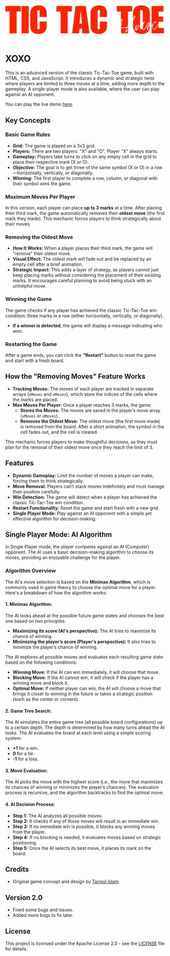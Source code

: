 ![Advanced Tic Tac Toe](img/xoxo.png)


# XOXO

This is an advanced version of the classic Tic-Tac-Toe game, built with HTML, CSS, and JavaScript. It introduces a dynamic and strategic twist where players are limited to three moves at a time, adding more depth to the gameplay. A single-player mode is also available, where the user can play against an AI opponent.

You can play the live demo [here](https://tariqulislamrahat.github.io/xoxo).

## Key Concepts

### Basic Game Rules

- **Grid:** The game is played on a 3x3 grid.
- **Players:** There are two players: "X" and "O". Player "X" always starts.
- **Gameplay:** Players take turns to click on any empty cell in the grid to place their respective mark (X or O).
- **Objective:** The goal is to get three of the same symbol (X or O) in a row—horizontally, vertically, or diagonally.
- **Winning:** The first player to complete a row, column, or diagonal with their symbol wins the game.

### Maximum Moves Per Player

In this version, each player can place **up to 3 marks** at a time. After placing their third mark, the game automatically removes their **oldest move** (the first mark they made). This mechanic forces players to think strategically about their moves.

### Removing the Oldest Move

- **How It Works:** When a player places their third mark, the game will "remove" their oldest move. 
- **Visual Effect:** The oldest mark will fade out and be replaced by an empty cell after a brief animation.
- **Strategic Impact:** This adds a layer of strategy, as players cannot just keep placing marks without considering the placement of their existing marks. It encourages careful planning to avoid being stuck with an unhelpful move.

### Winning the Game

The game checks if any player has achieved the classic Tic-Tac-Toe win condition: three marks in a row (either horizontally, vertically, or diagonally). 
- **If a winner is detected**, the game will display a message indicating who won.

### Restarting the Game

After a game ends, you can click the **"Restart"** button to reset the game and start with a fresh board.

## How the "Removing Moves" Feature Works

- **Tracking Moves:** The moves of each player are tracked in separate arrays (`xMoves` and `oMoves`), which store the indices of the cells where the marks are placed.
- **Max Moves Per Player:** Once a player reaches 3 marks, the game:
  - **Stores the Moves:** The moves are saved in the player’s move array (`xMoves` or `oMoves`).
  - **Removes the Oldest Move:** The oldest move (the first move made) is removed from the board. After a short animation, the symbol in the cell fades out, and the cell is cleared.
  
This mechanic forces players to make thoughtful decisions, as they must plan for the removal of their oldest move once they reach the limit of 3.

## Features

- **Dynamic Gameplay:** Limit the number of moves a player can make, forcing them to think strategically.
- **Move Removal:** Players can’t stack moves indefinitely and must manage their position carefully.
- **Win Detection:** The game will detect when a player has achieved the classic Tic-Tac-Toe win condition.
- **Restart Functionality:** Reset the game and start fresh with a new grid.
- **Single Player Mode:** Play against an AI opponent with a simple yet effective algorithm for decision-making.

## Single Player Mode: AI Algorithm

In Single Player mode, the player competes against an AI (Computer) opponent. The AI uses a basic decision-making algorithm to choose its moves, providing an enjoyable challenge for the player. 

### Algorithm Overview

The AI's move selection is based on the **Minimax Algorithm**, which is commonly used in game theory to choose the optimal move for a player. Here's a breakdown of how the algorithm works:

#### 1. **Minimax Algorithm:**
The AI looks ahead at the possible future game states and chooses the best one based on two principles:
- **Maximizing its score (AI's perspective):** The AI tries to maximize its chance of winning.
- **Minimizing the player’s score (Player's perspective):** It also tries to minimize the player’s chance of winning.

The AI explores all possible moves and evaluates each resulting game state based on the following conditions:
- **Winning Move:** If the AI can win immediately, it will choose that move.
- **Blocking Move:** If the AI cannot win, it will check if the player has a winning move and block it.
- **Optimal Move:** If neither player can win, the AI will choose a move that brings it closer to winning in the future or takes a strategic position (such as the center or corners).

#### 2. **Game Tree Search:**
The AI simulates the entire game tree (all possible board configurations) up to a certain depth. The depth is determined by how many turns ahead the AI looks. The AI evaluates the board at each level using a simple scoring system:
- **+1** for a win.
- **0** for a tie.
- **-1** for a loss.

#### 3. **Move Evaluation:**
The AI picks the move with the highest score (i.e., the move that maximizes its chances of winning or minimizes the player’s chances). The evaluation process is recursive, and the algorithm backtracks to find the optimal move.

#### 4. **AI Decision Process:**
- **Step 1:** The AI analyzes all possible moves.
- **Step 2:** It checks if any of those moves will result in an immediate win.
- **Step 3:** If no immediate win is possible, it blocks any winning moves from the player.
- **Step 4:** If no blocking is needed, it evaluates moves based on strategic positioning.
- **Step 5:** Once the AI selects its best move, it places its mark on the board.

## Credits

- Original game concept and design by [Tariqul Islam](https://facebook.com/thetariqulislam).

## Version 2.0

- Fixed some bugs and issues.
- Added more bugs to fix later.

## License

This project is licensed under the Apache License 2.0 - see the [LICENSE](./LICENSE) file for details.
